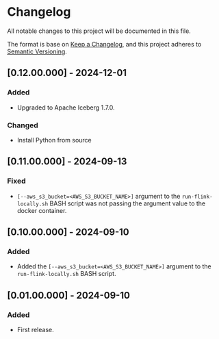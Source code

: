 # Changelog
All notable changes to this project will be documented in this file.

The format is base on [Keep a Changelog](https://keepachangelog.com/en/1.1.0/), and this project adheres to [Semantic Versioning](https://semver.org/spec/v2.0.0.html).

## [0.12.00.000] - 2024-12-01
### Added
- Upgraded to Apache Iceberg 1.7.0.

### Changed
- Install Python from source

## [0.11.00.000] - 2024-09-13
### Fixed
- `[--aws_s3_bucket=<AWS_S3_BUCKET_NAME>]` argument to the `run-flink-locally.sh` BASH script was not passing the argument value to the docker container.

## [0.10.00.000] - 2024-09-10
### Added
- Added the `[--aws_s3_bucket=<AWS_S3_BUCKET_NAME>]` argument to the `run-flink-locally.sh` BASH script.

## [0.01.00.000] - 2024-09-10
### Added
- First release.